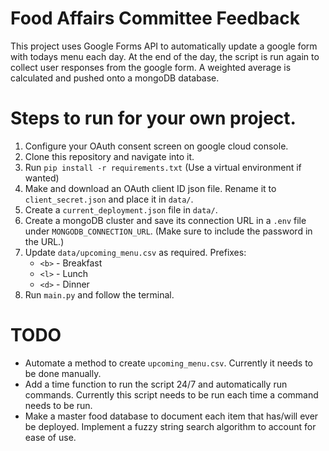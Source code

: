 # Food Affairs Committee Feedback
This project uses Google Forms API to automatically update a google form with todays menu each day. At the end of the day, the script is run again to collect user responses from the google form. A weighted average is calculated and pushed onto a mongoDB database.

# Steps to run for your own project.
1. Configure your OAuth consent screen on google cloud console.
2. Clone this repository and navigate into it.
3. Run `pip install -r requirements.txt` (Use a virtual environment if wanted)
3. Make and download an OAuth client ID json file. Rename it to `client_secret.json` and place it in `data/`.
4. Create a `current_deployment.json` file in `data/`.
5. Create a mongoDB cluster and save its connection URL in a `.env` file under `MONGODB_CONNECTION_URL`. (Make sure to include the password in the URL.)
4. Update `data/upcoming_menu.csv` as required. Prefixes:
    - `<b>` - Breakfast
    - `<l>` - Lunch
    - `<d>` - Dinner
5. Run `main.py` and follow the terminal.

# TODO
- Automate a method to create `upcoming_menu.csv`. Currently it needs to be done manually.
- Add a time function to run the script 24/7 and automatically run commands. Currently this script needs to be run each time a command needs to be run.
- Make a master food database to document each item that has/will ever be deployed. Implement a fuzzy string search algorithm to account for ease of use.
